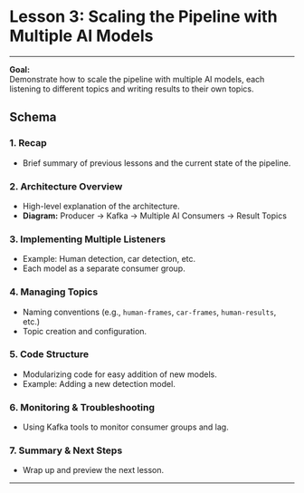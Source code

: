 # Lesson 3: Scaling the Pipeline with Multiple AI Models

--- 

**Goal:**  
Demonstrate how to scale the pipeline with multiple AI models, each listening to different topics and writing results to their own topics.

## Schema

### 1. Recap
- Brief summary of previous lessons and the current state of the pipeline.

### 2. Architecture Overview
- High-level explanation of the architecture.
- **Diagram:** Producer → Kafka → Multiple AI Consumers → Result Topics

### 3. Implementing Multiple Listeners
- Example: Human detection, car detection, etc.
- Each model as a separate consumer group.

### 4. Managing Topics
- Naming conventions (e.g., `human-frames`, `car-frames`, `human-results`, etc.)
- Topic creation and configuration.

### 5. Code Structure
- Modularizing code for easy addition of new models.
- Example: Adding a new detection model.

### 6. Monitoring & Troubleshooting
- Using Kafka tools to monitor consumer groups and lag.

### 7. Summary & Next Steps
- Wrap up and preview the next lesson.

---